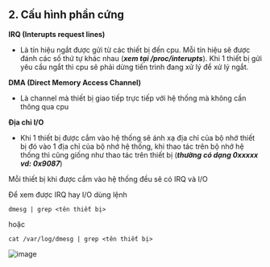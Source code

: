 ## 2. Cấu hình phần cứng

**IRQ (Interupts request lines)**

- Là tín hiệu ngắt được gửi từ các thiết bị đến cpu. Mỗi tín hiệu sẽ được đánh các số thứ tự khác nhau (***xem tại /proc/interupts***). Khi 1 thiết bị gửi yêu cầu ngắt thì cpu sẽ phải dừng tiến trình đang xử lý để xử lý ngắt.

**DMA (Direct Memory Access Channel)**

- Là channel mà thiết bị giao tiếp trực tiếp với hệ thống mà không cần thông qua cpu

**Địa chỉ I/O**

- Khi 1 thiết bị được cắm vào hệ thống sẽ ánh xạ địa chỉ của bộ nhớ thiết bị đó vào 1 địa chỉ của bộ nhớ hệ thống, khi thao tác trên bộ nhớ hệ thống thì cũng giống như thao tác trên thiết bị (***thường có dạng 0xxxxx vd: 0x9087***)

Mỗi thiết bị khi được cắm vào hệ thống đều sẽ có IRQ và I/O

Để xem được IRQ hay I/O dùng lệnh
```
dmesg | grep <tên thiết bị>
```
hoặc
```
cat /var/log/dmesg | grep <tên thiết bị>
```

![image](https://user-images.githubusercontent.com/58085885/137611056-c3350410-da99-42cb-9371-6b16a9aae9c4.png)
